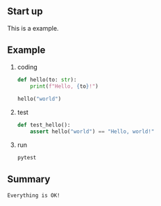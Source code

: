 ## Start up

This is a example.

## Example

1. coding

   ```python
   def hello(to: str):
       print(f"Hello, {to}!")
       
   hello("world")
   
   ```

2. test

   ```python
   def test_hello():
       assert hello("world") == "Hello, world!"
   
   ```

3. run

   ```bash
   pytest
   ```

## Summary

```
Everything is OK!
```